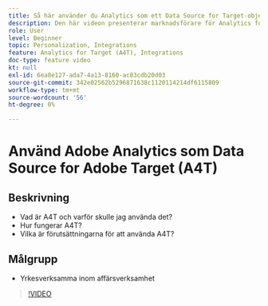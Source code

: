 ```yaml
---
title: Så här använder du Analytics som ett Data Source for Target-objekt (A4T)
description: Den här videon presenterar marknadsförare för Analytics for Target (A4T).
role: User
level: Beginner
topic: Personalization, Integrations
feature: Analytics for Target (A4T), Integrations
doc-type: feature video
kt: null
exl-id: 6ea8e127-ada7-4a13-8160-ac83cdb20d03
source-git-commit: 342e02562b5296871638c1120114214df6115809
workflow-type: tm+mt
source-wordcount: '56'
ht-degree: 0%

---
```


# Använd Adobe Analytics som Data Source for Adobe Target (A4T)

## Beskrivning

* Vad är A4T och varför skulle jag använda det?
* Hur fungerar A4T?
* Vilka är förutsättningarna för att använda A4T?

## Målgrupp

* Yrkesverksamma inom affärsverksamhet

>[!VIDEO](https://video.tv.adobe.com/v/17384/?quality=12)
